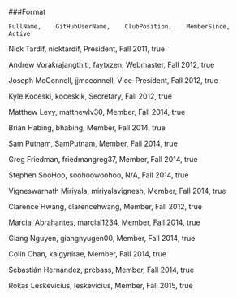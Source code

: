 
###Format

    FullName,    GitHubUserName,    ClubPosition,    MemberSince,     Active


Nick Tardif, nicktardif, President, Fall 2011, true  

Andrew Vorakrajangthiti, faytxzen, Webmaster, Fall 2012, true

Joseph McConnell, jjmcconnell, Vice-President, Fall 2012, true

Kyle Koceski, koceskik, Secretary, Fall 2012, true

Matthew Levy, matthewlv30, Member, Fall 2014, true

Brian Habing, bhabing, Member, Fall 2014, true

Sam Putnam, SamPutnam, Member, Fall 2014, true

Greg Friedman, friedmangreg37, Member, Fall 2014, true

Stephen SooHoo, soohoowoohoo, N/A, Fall 2014, true

Vigneswarnath Miriyala, miriyalavignesh, Member, Fall 2014, true

Clarence Hwang, clarencehwang, Member, Fall 2012, true

Marcial Abrahantes, marcial1234, Member, Fall 2014, true

Giang Nguyen, giangnyugen00, Member, Fall 2014, true

Colin Chan, kalgynirae, Member, Fall 2014, true

Sebastián Hernández, prcbass, Member, Fall 2014, true

Rokas Leskevicius, leskevicius, Member, Fall 2015, true
